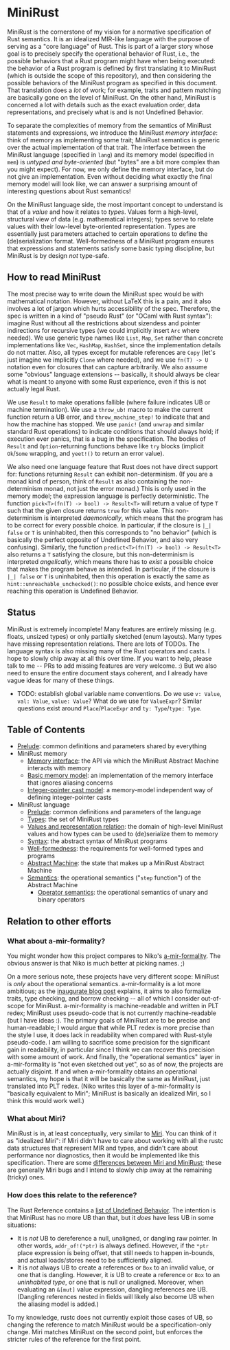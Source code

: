 # MiniRust

MiniRust is the cornerstone of my vision for a normative specification of Rust semantics.
It is an idealized MIR-like language with the purpose of serving as a "core language" of Rust.
This is part of a larger story whose goal is to precisely specify the operational behavior of Rust, i.e., the possible behaviors that a Rust program might have when being executed:
the behavior of a Rust program is defined by first translating it to MiniRust (which is outside the scope of this repository), and then considering the possible behaviors of the MiniRust program as specified in this document.
That translation does a *lot* of work; for example, traits and pattern matching are basically gone on the level of MiniRust.
On the other hand, MiniRust is concerned a lot with details such as the exact evaluation order, data representations, and precisely what is and is not Undefined Behavior.

To separate the complexities of memory from the semantics of MiniRust statements and expressions, we introduce the MiniRust *memory interface*:
think of memory as implementing some trait; MiniRust semantics is generic over the actual implementation of that trait.
The interface between the MiniRust language (specified in `lang`) and its memory model (specified in `mem`) is *untyped and byte-oriented* (but "bytes" are a bit more complex than you might expect).
For now, we only define the memory interface, but do not give an implementation.
Even without deciding what exactly the final memory model will look like, we can answer a surprising amount of interesting questions about Rust semantics!

On the MiniRust language side, the most important concept to understand is that of a *value* and how it relates to *types*.
Values form a high-level, structural view of data (e.g. mathematical integers); types serve to relate values with their low-level byte-oriented representation.
Types are essentially just parameters attached to certain operations to define the (de)serialization format.
Well-formedness of a MiniRust program ensures that expressions and statements satisfy some basic typing discipline, but MiniRust is by design *not* type-safe.

## How to read MiniRust

The most precise way to write down the MiniRust spec would be with mathematical notation.
However, without LaTeX this is a pain, and it also involves a lot of jargon which hurts accessibility of the spec.
Therefore, the spec is written in a kind of "pseudo Rust" (or "OCaml with Rust syntax"):
imagine Rust without all the restrictions about sizendess and pointer indirections for recursive types (we could implicitly insert `Arc` where needed).
We use generic type names like `List`, `Map`, `Set` rather than concrete implementations like `Vec`, `HashMap`, `HashSet`, since the implementation details do not matter.
Also, all types except for mutable references are `Copy` (let's just imagine we implicitly `Clone` where needed), and we use `fn(T) -> U` notation even for closures that can capture arbitrarily.
We also assume some "obvious" language extensions -- basically, it should always be clear what is meant to anyone with some Rust experience, even if this is not actually legal Rust.

We use `Result` to make operations fallible (where failure indicates UB or machine termination).
We use a `throw_ub!` macro to make the current function return a UB error, and `throw_machine_step!` to indicate that and how the machine has stopped.
We use `panic!` (and `unwrap` and similar standard Rust operations) to indicate conditions that should always hold; if execution ever panics, that is a bug in the specification.
The bodies of `Result` and `Option`-returning functions behave like `try` blocks (implicit `Ok`/`Some` wrapping, and `yeet!()` to return an error value).

We also need one language feature that Rust does not have direct support for: functions returning `Result` can exhibit non-determinism.
(If you are a monad kind of person, think of `Result` as also containing the non-determinism monad, not just the error monad.)
This is only used in the memory model; the expression language is perfectly deterministic.
The function `pick<T>(fn(T) -> bool) -> Result<T>` will return a value of type `T` such that the given closure returns `true` for this value.
This non-determinism is interpreted *daemonically*, which means that the program has to be correct for every possible choice.
In particular, if the closure is `|_| false` or `T` is uninhabited, then this corresponds to "no behavior" (which is basically the perfect opposite of Undefined Behavior, and also very confusing).
Similarly, the function `predict<T>(fn(T) -> bool) -> Result<T>` also returns a `T` satisfying the closure, but this non-determinism is interpreted *angelically*, which means there has to *exist* a possible choice that makes the program behave as intended.
In particular, if the closure is `|_| false` or `T` is uninhabited, then this operation is exactly the same as `hint::unreachable_unchecked()`: no possible choice exists, and hence ever reaching this operation is Undefined Behavior.

## Status

MiniRust is extremely incomplete!
Many features are entirely missing (e.g. floats, unsized types) or only partially sketched (enum layouts).
Many types have missing representation relations.
There are lots of TODOs.
The language syntax is also missing many of the Rust operators and casts.
I hope to slowly chip away at all this over time.
If you want to help, please talk to me -- PRs to add missing features are very welcome. :)
But we also need to ensure the entire document stays coherent, and I already have vague ideas for many of these things.

- TODO: establish global variable name conventions. Do we use `v: Value`, `val: Value`, `value: Value`?
  What do we use for `ValueExpr`? Similar questions exist around `Place`/`PlaceExpr` and `ty: Type`/`type: Type`.

## Table of Contents

* [Prelude](prelude.md): common definitions and parameters shared by everything
* MiniRust memory
  * [Memory interface](mem/interface.md): the API via which the MiniRust Abstract Machine interacts with memory
  * [Basic memory model](mem/basic.md): an implementation of the memory interface that ignores aliasing concerns
  * [Integer-pointer cast model](mem/intptrcast.md): a memory-model independent way of defining integer-pointer casts
* MiniRust language
  * [Prelude](lang/prelude.md): common definitions and parameters of the language
  * [Types](lang/types.md): the set of MiniRust types
  * [Values and representation relation](lang/values.md): the domain of high-level MiniRust values and how types can be used to (de)serialize them to memory
  * [Syntax](lang/syntax.md): the abstract syntax of MiniRust programs
  * [Well-formedness](lang/well-formed.md): the requirements for well-formed types and programs
  * [Abstract Machine](lang/machine.md): the state that makes up a MiniRust Abstract Machine
  * [Semantics](lang/step.md): the operational semantics ("`step` function") of the Abstract Machine
    * [Operator semantics](lang/operator.md): the operational semantics of unary and binary operators

## Relation to other efforts

### What about a-mir-formality?

You might wonder how this project compares to Niko's [a-mir-formality](https://github.com/nikomatsakis/a-mir-formality/).
The obvious answer is that Niko is much better at picking names. ;)

On a more serious note, these projects have very different scope: MiniRust is *only* about the operational semantics.
a-mir-formality is a lot more ambitious; as the [inaugurate blog post](https://nikomatsakis.github.io/a-mir-formality/blog/2022/05/12/) explains, it aims to also formalize traits, type checking, and borrow checking -- all of which I consider out-of-scope for MiniRust.
a-mir-formality is machine-readable and written in PLT redex; MiniRust uses pseudo-code that is not currently machine-readable (but I have ideas :).
The primary goals of MiniRust are to be precise and human-readable; I would argue that while PLT redex is more precise than the style I use, it does lack in readability when compared with Rust-style pseudo-code.
I am willing to sacrifice some precision for the significant gain in readability, in particular since I think we can recover this precision with some amount of work.
And finally, the "operational semantics" layer in a-mir-formality is "not even sketched out yet", so as of now, the projects are actually disjoint.
If and when a-mir-formality obtains an operational semantics, my hope is that it will be basically the same as MiniRust, just translated into PLT redex.
(Niko writes this layer of a-mir-formality is "basically equivalent to Miri"; MiniRust is basically an idealized Miri, so I think this would work well.)

### What about Miri?

MiniRust is in, at least conceptually, very similar to [Miri](https://github.com/rust-lang/miri).
You can think of it as "idealized Miri": if Miri didn't have to care about working with all the rustc data structures that represent MIR and types, and didn't care about performance nor diagnostics, then it would be implemented like this specification.
There are some [differences between Miri and MiniRust](https://github.com/rust-lang/miri/issues/2159); these are generally Miri bugs and I intend to slowly chip away at the remaining (tricky) ones.

### How does this relate to the reference?

The Rust Reference contains a [list of Undefined Behavior](https://doc.rust-lang.org/reference/behavior-considered-undefined.html).
The intention is that MiniRust has no more UB than that, but it *does* have less UB in some situations:

- It is *not* UB to dereference a null, unaligned, or dangling raw pointer. In other words, `addr_of!(*ptr)` is always defined.
  However, if the `*ptr` place expression is being offset, that still needs to happen in-bounds, and actual loads/stores need to be sufficiently aligned.
- It is *not* always UB to create a references or `Box` to an invalid value, or one that is dangling.
  However, it *is* UB to create a reference or `Box` to an *uninhabited type*, or one that is null or unaligned.
  Moreover, when evaluating an `&[mut]` value expression, dangling references are UB.
  (Dangling references nested in fields will likely also become UB when the aliasing model is added.)

To my knowledge, rustc does not currently exploit those cases of UB, so changing the reference to match MiniRust would be a specification-only change.
Miri matches MiniRust on the second point, but enforces the stricter rules of the reference for the first point.
